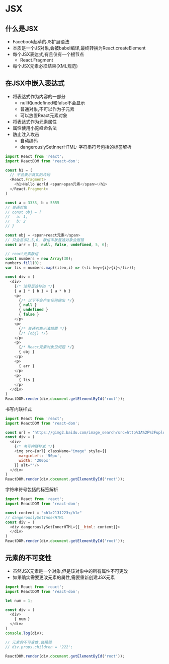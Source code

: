 # JSX 
## 什么是JSX

- Facebook起草的JS扩展语法
- 本质是一个JS对象,会被babel编译,最终转换为React.createElement
- 每个JSX表达式,有且仅有一个根节点
  - React.Fragment
- 每个JSX元素必须结束(XML规范)

## 在JSX中嵌入表达式

- 将表达式作为内容的一部分
  - null和undefined和false不会显示
  - 普通对象,不可以作为子元素
  - 可以放置React元素对象
- 将表达式作为元素属性
- 属性使用小驼峰命名法
- 防止注入攻击
  - 自动编码
  - dangerouslySetInnerHTML: 字符串符号包括的标签解析
```js
import React from 'react';
import ReactDOM from 'react-dom';

const h1 = (
  // 不会表示真实的片段
  <React.Fragment>
    <h1>Hello World <span>span元素</span></h1>
  </React.Fragment>
)

const a = 3333, b = 5555
// 普通对象
// const obj = {
//   a: 1,
//   b: 2
// }

const obj = <span>react元素</span>
// 只会显示2,5,6, 数组中放普通对象会报错
const arr = [2, null, false, undefined, 5, 6];

// react元素数组
const numbers = new Array(30);
numbers.fill(0);
var lis = numbers.map((item,i) => (<li key={i}>{i}</li>));

const div = (
  <div>
    {/* 注释是这样的 */}
    { a } * { b } = { a * b }
    <p>
      {/* 以下不会产生任何输出 */}
      { null }
      { undefined }
      { false }
    </p>
    <p>
      {/* 普通对象无法放置 */}
      {/* {obj} */}
    </p>
    <p>
      {/* React元素对象没问题 */}
      { obj }
    </p>
    <p>
      { arr }
    </p>
    <p>
      { lis }
    </p>
  </div>
)
ReactDOM.render(div,document.getElementById('root'));
```
书写内联样式
```js
import React from 'react';
import ReactDOM from 'react-dom';

const url = 'https://gimg2.baidu.com/image_search/src=http%3A%2F%2Fupload.art.ifeng.com%2F2015%2F0925%2F1443170850427.jpg&refer=http%3A%2F%2Fupload.art.ifeng.com&app=2002&size=f9999,10000&q=a80&n=0&g=0n&fmt=jpeg?sec=1617351420&t=e8385f0b18c64cc22fc1e16211c03528'
const div = (
  <div>
    {/* 书写内联样式 */}
    <img src={url} className="image" style={{ 
      marginLeft: '50px',
      width: '200px'
    }} alt=""/>
  </div>
)
ReactDOM.render(div,document.getElementById('root'));
```
字符串符号包括的标签解析
```js
import React from 'react';
import ReactDOM from 'react-dom';

const content = "<h1>2131223</h1>"
// dangerouslySetInnerHTML
const div = (
  <div dangerouslySetInnerHTML={{__html: content}}>
  </div>
)
ReactDOM.render(div,document.getElementById('root'));
```
## 元素的不可变性

- 虽然JSX元素是一个对象,但是该对象中的所有属性不可更改
- 如果确实需要更改元素的属性,需要重新创建JSX元素
```js
import React from 'react';
import ReactDOM from 'react-dom';

let num = 1;

const div = (
  <div>
    { num }
  </div>
)
console.log(div);

// 元素的不可变性,会报错
// div.props.children = '222';

ReactDOM.render(div,document.getElementById('root'));
```

